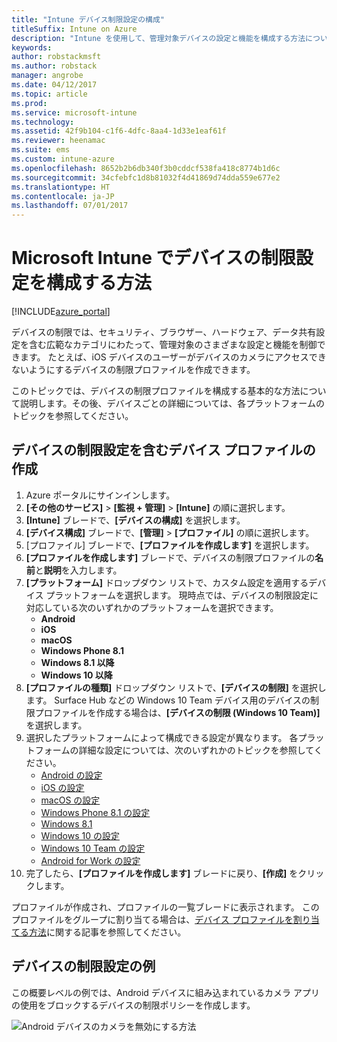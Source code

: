 ```yaml
---
title: "Intune デバイス制限設定の構成"
titleSuffix: Intune on Azure
description: "Intune を使用して、管理対象デバイスの設定と機能を構成する方法について説明します。\""
keywords: 
author: robstackmsft
ms.author: robstack
manager: angrobe
ms.date: 04/12/2017
ms.topic: article
ms.prod: 
ms.service: microsoft-intune
ms.technology: 
ms.assetid: 42f9b104-c1f6-4dfc-8aa4-1d33e1eaf61f
ms.reviewer: heenamac
ms.suite: ems
ms.custom: intune-azure
ms.openlocfilehash: 8652b2b6db340f3b0cddcf538fa418c8774b1d6c
ms.sourcegitcommit: 34cfebfc1d8b81032f4d41869d74dda559e677e2
ms.translationtype: HT
ms.contentlocale: ja-JP
ms.lasthandoff: 07/01/2017
---
```

# <a name="how-to-configure-device-restriction-settings-in-microsoft-intune"></a>Microsoft Intune でデバイスの制限設定を構成する方法

[!INCLUDE[azure_portal](./includes/azure_portal.md)]

デバイスの制限では、セキュリティ、ブラウザー、ハードウェア、データ共有設定を含む広範なカテゴリにわたって、管理対象のさまざまな設定と機能を制御できます。 たとえば、iOS デバイスのユーザーがデバイスのカメラにアクセスできないようにするデバイスの制限プロファイルを作成できます。

このトピックでは、デバイスの制限プロファイルを構成する基本的な方法について説明します。その後、デバイスごとの詳細については、各プラットフォームのトピックを参照してください。

## <a name="create-a-device-profile-containing-device-restriction-settings"></a>デバイスの制限設定を含むデバイス プロファイルの作成

1. Azure ポータルにサインインします。
2. **[その他のサービス]** > **[監視 + 管理]** > **[Intune]** の順に選択します。
3. **[Intune]** ブレードで、**[デバイスの構成]** を選択します。
2. **[デバイス構成]** ブレードで、**[管理]** > **[プロファイル]** の順に選択します。
3. [プロファイル] ブレードで、**[プロファイルを作成します]** を選択します。
4. **[プロファイルを作成します]** ブレードで、デバイスの制限プロファイルの**名前**と**説明**を入力します。
5. **[プラットフォーム]** ドロップダウン リストで、カスタム設定を適用するデバイス プラットフォームを選択します。 現時点では、デバイスの制限設定に対応している次のいずれかのプラットフォームを選択できます。
    - **Android**
    - **iOS**
    - **macOS**
    - **Windows Phone 8.1**
    - **Windows 8.1 以降**
    - **Windows 10 以降**
6. **[プロファイルの種類]** ドロップダウン リストで、**[デバイスの制限]** を選択します。 Surface Hub などの Windows 10 Team デバイス用のデバイスの制限プロファイルを作成する場合は、**[デバイスの制限 (Windows 10 Team)]** を選択します。
7. 選択したプラットフォームによって構成できる設定が異なります。 各プラットフォームの詳細な設定については、次のいずれかのトピックを参照してください。
    - [Android の設定](device-restrictions-android.md)
    - [iOS の設定](device-restrictions-ios.md)
    - [macOS の設定](device-restrictions-macos.md)
    - [Windows Phone 8.1 の設定](device-restrictions-windows-phone-8-1.md)
    - [Windows 8.1](device-restrictions-windows-8-1.md)
    - [Windows 10 の設定](device-restrictions-windows-10.md)
    - [Windows 10 Team の設定](device-restrictions-windows-10-teams.md)
    - [Android for Work の設定](device-restrictions-android-for-work.md)
8. 完了したら、**[プロファイルを作成します]** ブレードに戻り、**[作成]** をクリックします。

プロファイルが作成され、プロファイルの一覧ブレードに表示されます。
このプロファイルをグループに割り当てる場合は、[デバイス プロファイルを割り当てる方法](device-profile-assign.md)に関する記事を参照してください。

## <a name="example-of-device-restriction-settings"></a>デバイスの制限設定の例

この概要レベルの例では、Android デバイスに組み込まれているカメラ アプリの使用をブロックするデバイスの制限ポリシーを作成します。

![Android デバイスのカメラを無効にする方法](./media/disable-android-camera.png)

